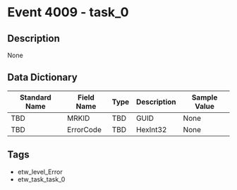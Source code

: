 # Event 4009 - task_0

## Description
None

## Data Dictionary
|Standard Name|Field Name|Type|Description|Sample Value|
|---|---|---|---|---|
|TBD|MRKID|TBD|GUID|None|None|
|TBD|ErrorCode|TBD|HexInt32|None|None|

## Tags
* etw_level_Error
* etw_task_task_0